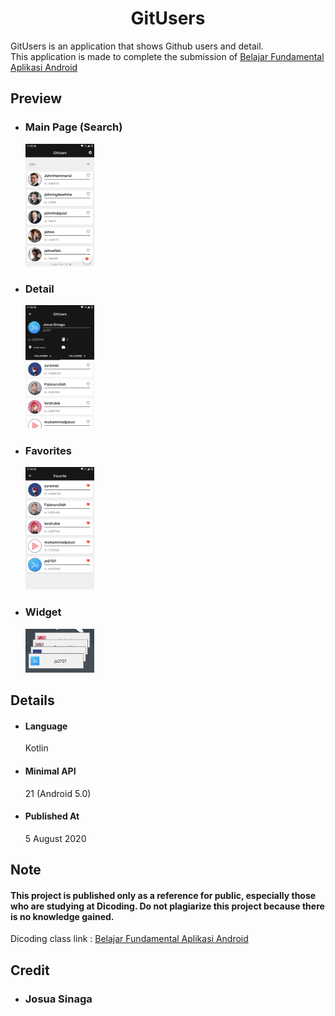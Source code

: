 <h1 align="center">GitUsers</h1>

GitUsers is an application that shows Github users and detail.  
This application is made to complete the submission of [Belajar Fundamental Aplikasi Android](https://www.dicoding.com/academies/14)
  
## Preview
  * ### Main Page (Search)
     <img src="https://raw.githubusercontent.com/jo0707/GitUsers/master/screenshots/Main.png" width="23%" height="23%"/>
     
  * ### Detail
     <img src="https://raw.githubusercontent.com/jo0707/GitUsers/master/screenshots/Detail.png" width="23%" height="23%"/>
  
  * ### Favorites
     <img src="https://raw.githubusercontent.com/jo0707/GitUsers/master/screenshots/Favorites.png" width="23%" height="23%"/>
       
  * ### Widget
     <img src="https://raw.githubusercontent.com/jo0707/GitUsers/master/screenshots/Widget.png" width="23%" height="23%"/>

  
## Details
  * #### Language
      Kotlin
  * #### Minimal API
      21 (Android 5.0)
  * #### Published At
      5 August 2020

## Note
  #### This project is published only as a reference for public, especially those who are studying at Dicoding. Do not plagiarize this project because there is no knowledge gained.
  
  Dicoding class link : [Belajar Fundamental Aplikasi Android](https://www.dicoding.com/academies/14)
  
## Credit
  * ### Josua Sinaga   




